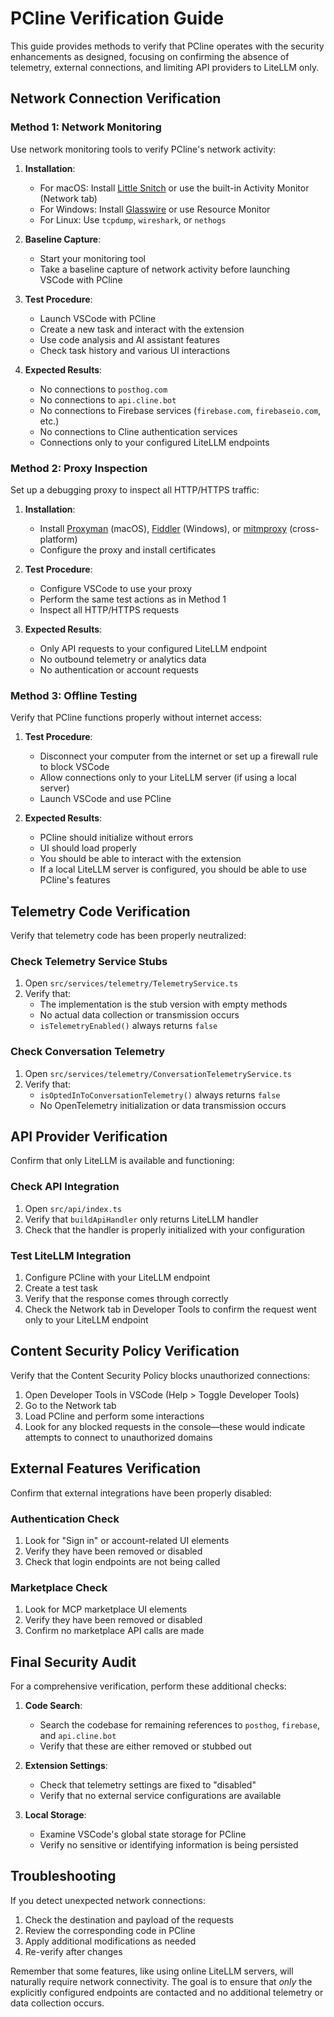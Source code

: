 # PCline Verification Guide

This guide provides methods to verify that PCline operates with the security enhancements as designed, focusing on confirming the absence of telemetry, external connections, and limiting API providers to LiteLLM only.

## Network Connection Verification

### Method 1: Network Monitoring

Use network monitoring tools to verify PCline's network activity:

1. **Installation**:
   - For macOS: Install [Little Snitch](https://www.obdev.at/products/littlesnitch/index.html) or use the built-in Activity Monitor (Network tab)
   - For Windows: Install [Glasswire](https://www.glasswire.com/) or use Resource Monitor
   - For Linux: Use `tcpdump`, `wireshark`, or `nethogs`

2. **Baseline Capture**:
   - Start your monitoring tool
   - Take a baseline capture of network activity before launching VSCode with PCline

3. **Test Procedure**:
   - Launch VSCode with PCline
   - Create a new task and interact with the extension
   - Use code analysis and AI assistant features
   - Check task history and various UI interactions

4. **Expected Results**:
   - No connections to `posthog.com`
   - No connections to `api.cline.bot`
   - No connections to Firebase services (`firebase.com`, `firebaseio.com`, etc.)
   - No connections to Cline authentication services
   - Connections only to your configured LiteLLM endpoints

### Method 2: Proxy Inspection

Set up a debugging proxy to inspect all HTTP/HTTPS traffic:

1. **Installation**:
   - Install [Proxyman](https://proxyman.io/) (macOS), [Fiddler](https://www.telerik.com/fiddler) (Windows), or [mitmproxy](https://mitmproxy.org/) (cross-platform)
   - Configure the proxy and install certificates

2. **Test Procedure**:
   - Configure VSCode to use your proxy
   - Perform the same test actions as in Method 1
   - Inspect all HTTP/HTTPS requests

3. **Expected Results**:
   - Only API requests to your configured LiteLLM endpoint
   - No outbound telemetry or analytics data
   - No authentication or account requests

### Method 3: Offline Testing

Verify that PCline functions properly without internet access:

1. **Test Procedure**:
   - Disconnect your computer from the internet or set up a firewall rule to block VSCode
   - Allow connections only to your LiteLLM server (if using a local server)
   - Launch VSCode and use PCline

2. **Expected Results**:
   - PCline should initialize without errors
   - UI should load properly
   - You should be able to interact with the extension
   - If a local LiteLLM server is configured, you should be able to use PCline's features

## Telemetry Code Verification

Verify that telemetry code has been properly neutralized:

### Check Telemetry Service Stubs

1. Open `src/services/telemetry/TelemetryService.ts`
2. Verify that:
   - The implementation is the stub version with empty methods
   - No actual data collection or transmission occurs
   - `isTelemetryEnabled()` always returns `false`

### Check Conversation Telemetry

1. Open `src/services/telemetry/ConversationTelemetryService.ts`
2. Verify that:
   - `isOptedInToConversationTelemetry()` always returns `false`
   - No OpenTelemetry initialization or data transmission occurs

## API Provider Verification

Confirm that only LiteLLM is available and functioning:

### Check API Integration

1. Open `src/api/index.ts`
2. Verify that `buildApiHandler` only returns LiteLLM handler 
3. Check that the handler is properly initialized with your configuration

### Test LiteLLM Integration

1. Configure PCline with your LiteLLM endpoint
2. Create a test task
3. Verify that the response comes through correctly
4. Check the Network tab in Developer Tools to confirm the request went only to your LiteLLM endpoint

## Content Security Policy Verification

Verify that the Content Security Policy blocks unauthorized connections:

1. Open Developer Tools in VSCode (Help > Toggle Developer Tools)
2. Go to the Network tab
3. Load PCline and perform some interactions
4. Look for any blocked requests in the console—these would indicate attempts to connect to unauthorized domains

## External Features Verification

Confirm that external integrations have been properly disabled:

### Authentication Check

1. Look for "Sign in" or account-related UI elements
2. Verify they have been removed or disabled
3. Check that login endpoints are not being called

### Marketplace Check

1. Look for MCP marketplace UI elements
2. Verify they have been removed or disabled
3. Confirm no marketplace API calls are made

## Final Security Audit

For a comprehensive verification, perform these additional checks:

1. **Code Search**:
   - Search the codebase for remaining references to `posthog`, `firebase`, and `api.cline.bot`
   - Verify that these are either removed or stubbed out

2. **Extension Settings**:
   - Check that telemetry settings are fixed to "disabled"
   - Verify that no external service configurations are available

3. **Local Storage**:
   - Examine VSCode's global state storage for PCline
   - Verify no sensitive or identifying information is being persisted

## Troubleshooting

If you detect unexpected network connections:

1. Check the destination and payload of the requests
2. Review the corresponding code in PCline
3. Apply additional modifications as needed
4. Re-verify after changes

Remember that some features, like using online LiteLLM servers, will naturally require network connectivity. The goal is to ensure that *only* the explicitly configured endpoints are contacted and no additional telemetry or data collection occurs.
